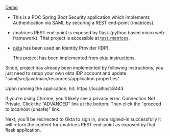 [Demo](https://www.youtube.com/watch?v=4VoxcHhj77E)

* This is a POC Spring Boot Security application which implements Authentication via SAML by securing a REST end-point (/matrices).

* /matrices REST end-point is exposed by flask (python based micro web-framework).
That project is accessible at [test_matrices](https://github.com/maliamir/python/tree/master/test-matrices).

* [okta](https://www.okta.com/) has been used an Identity Provider (IDP).

    This project has been implemented from [okta instructions](https://developer.okta.com/blog/2017/03/16/spring-boot-saml).


Since, project has already been implemented by following instructions, you just need to setup your own okta IDP account and update "saml/src/java/main/resources/application.properties".

Upon running the application, hit:
https://localhost:8443

If you’re using Chrome, you’ll likely see a privacy error. Connection Not Private. Click the “ADVANCED” link at the bottom. Then click the “proceed to localhost (unsafe)” link.

Next, you’ll be redirected to Okta to sign in, once signed-in successfully it will return the content for /matrices REST end-point as exposed by that flask application.
